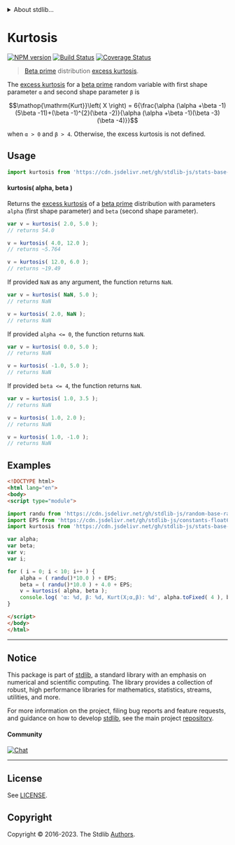 <!--

@license Apache-2.0

Copyright (c) 2018 The Stdlib Authors.

Licensed under the Apache License, Version 2.0 (the "License");
you may not use this file except in compliance with the License.
You may obtain a copy of the License at

   http://www.apache.org/licenses/LICENSE-2.0

Unless required by applicable law or agreed to in writing, software
distributed under the License is distributed on an "AS IS" BASIS,
WITHOUT WARRANTIES OR CONDITIONS OF ANY KIND, either express or implied.
See the License for the specific language governing permissions and
limitations under the License.

-->


<details>
  <summary>
    About stdlib...
  </summary>
  <p>We believe in a future in which the web is a preferred environment for numerical computation. To help realize this future, we've built stdlib. stdlib is a standard library, with an emphasis on numerical and scientific computation, written in JavaScript (and C) for execution in browsers and in Node.js.</p>
  <p>The library is fully decomposable, being architected in such a way that you can swap out and mix and match APIs and functionality to cater to your exact preferences and use cases.</p>
  <p>When you use stdlib, you can be absolutely certain that you are using the most thorough, rigorous, well-written, studied, documented, tested, measured, and high-quality code out there.</p>
  <p>To join us in bringing numerical computing to the web, get started by checking us out on <a href="https://github.com/stdlib-js/stdlib">GitHub</a>, and please consider <a href="https://opencollective.com/stdlib">financially supporting stdlib</a>. We greatly appreciate your continued support!</p>
</details>

# Kurtosis

[![NPM version][npm-image]][npm-url] [![Build Status][test-image]][test-url] [![Coverage Status][coverage-image]][coverage-url] <!-- [![dependencies][dependencies-image]][dependencies-url] -->

> [Beta prime][betaprime-distribution] distribution [excess kurtosis][kurtosis].

<!-- Section to include introductory text. Make sure to keep an empty line after the intro `section` element and another before the `/section` close. -->

<section class="intro">

The [excess kurtosis][kurtosis] for a [beta prime][betaprime-distribution] random variable with first shape parameter `α` and second shape parameter `β` is

<!-- <equation class="equation" label="eq:betaprime_kurtosis" align="center" raw="\operatorname{Kurt}\left( X \right) = 6{\frac{\alpha (\alpha +\beta -1)(5\beta -11)+(\beta -1)^{2}(\beta -2)}{\alpha (\alpha +\beta -1)(\beta -3)(\beta -4)}}" alt="Kurtosis for a beta prime distribution."> -->

```math
\mathop{\mathrm{Kurt}}\left( X \right) = 6{\frac{\alpha (\alpha +\beta -1)(5\beta -11)+(\beta -1)^{2}(\beta -2)}{\alpha (\alpha +\beta -1)(\beta -3)(\beta -4)}}
```

<!-- <div class="equation" align="center" data-raw-text="\operatorname{Kurt}\left( X \right) = 6{\frac{\alpha (\alpha +\beta -1)(5\beta -11)+(\beta -1)^{2}(\beta -2)}{\alpha (\alpha +\beta -1)(\beta -3)(\beta -4)}}" data-equation="eq:betaprime_kurtosis">
    <img src="https://cdn.jsdelivr.net/gh/stdlib-js/stdlib@51534079fef45e990850102147e8945fb023d1d0/lib/node_modules/@stdlib/stats/base/dists/betaprime/kurtosis/docs/img/equation_betaprime_kurtosis.svg" alt="Kurtosis for a beta prime distribution.">
    <br>
</div> -->

<!-- </equation> -->

when `α > 0` and `β > 4`. Otherwise, the excess kurtosis is not defined.

</section>

<!-- /.intro -->

<!-- Package usage documentation. -->



<section class="usage">

## Usage

```javascript
import kurtosis from 'https://cdn.jsdelivr.net/gh/stdlib-js/stats-base-dists-betaprime-kurtosis@v0.1.1-esm/index.mjs';
```

#### kurtosis( alpha, beta )

Returns the [excess kurtosis][kurtosis] of a [beta prime][betaprime-distribution] distribution with parameters `alpha` (first shape parameter) and `beta` (second shape parameter).

```javascript
var v = kurtosis( 2.0, 5.0 );
// returns 54.0

v = kurtosis( 4.0, 12.0 );
// returns ~5.764

v = kurtosis( 12.0, 6.0 );
// returns ~19.49
```

If provided `NaN` as any argument, the function returns `NaN`.

```javascript
var v = kurtosis( NaN, 5.0 );
// returns NaN

v = kurtosis( 2.0, NaN );
// returns NaN
```

If provided `alpha <= 0`, the function returns `NaN`.

```javascript
var v = kurtosis( 0.0, 5.0 );
// returns NaN

v = kurtosis( -1.0, 5.0 );
// returns NaN
```

If provided `beta <= 4`, the function returns `NaN`.

```javascript
var v = kurtosis( 1.0, 3.5 );
// returns NaN

v = kurtosis( 1.0, 2.0 );
// returns NaN

v = kurtosis( 1.0, -1.0 );
// returns NaN
```

</section>

<!-- /.usage -->

<!-- Package usage notes. Make sure to keep an empty line after the `section` element and another before the `/section` close. -->

<section class="notes">

</section>

<!-- /.notes -->

<!-- Package usage examples. -->

<section class="examples">

## Examples

<!-- eslint no-undef: "error" -->

```html
<!DOCTYPE html>
<html lang="en">
<body>
<script type="module">

import randu from 'https://cdn.jsdelivr.net/gh/stdlib-js/random-base-randu@esm/index.mjs';
import EPS from 'https://cdn.jsdelivr.net/gh/stdlib-js/constants-float64-eps@esm/index.mjs';
import kurtosis from 'https://cdn.jsdelivr.net/gh/stdlib-js/stats-base-dists-betaprime-kurtosis@v0.1.1-esm/index.mjs';

var alpha;
var beta;
var v;
var i;

for ( i = 0; i < 10; i++ ) {
    alpha = ( randu()*10.0 ) + EPS;
    beta = ( randu()*10.0 ) + 4.0 + EPS;
    v = kurtosis( alpha, beta );
    console.log( 'α: %d, β: %d, Kurt(X;α,β): %d', alpha.toFixed( 4 ), beta.toFixed( 4 ), v.toFixed( 4 ) );
}

</script>
</body>
</html>
```

</section>

<!-- /.examples -->

<!-- Section to include cited references. If references are included, add a horizontal rule *before* the section. Make sure to keep an empty line after the `section` element and another before the `/section` close. -->

<section class="references">

</section>

<!-- /.references -->

<!-- Section for related `stdlib` packages. Do not manually edit this section, as it is automatically populated. -->

<section class="related">

</section>

<!-- /.related -->

<!-- Section for all links. Make sure to keep an empty line after the `section` element and another before the `/section` close. -->


<section class="main-repo" >

* * *

## Notice

This package is part of [stdlib][stdlib], a standard library with an emphasis on numerical and scientific computing. The library provides a collection of robust, high performance libraries for mathematics, statistics, streams, utilities, and more.

For more information on the project, filing bug reports and feature requests, and guidance on how to develop [stdlib][stdlib], see the main project [repository][stdlib].

#### Community

[![Chat][chat-image]][chat-url]

---

## License

See [LICENSE][stdlib-license].


## Copyright

Copyright &copy; 2016-2023. The Stdlib [Authors][stdlib-authors].

</section>

<!-- /.stdlib -->

<!-- Section for all links. Make sure to keep an empty line after the `section` element and another before the `/section` close. -->

<section class="links">

[npm-image]: http://img.shields.io/npm/v/@stdlib/stats-base-dists-betaprime-kurtosis.svg
[npm-url]: https://npmjs.org/package/@stdlib/stats-base-dists-betaprime-kurtosis

[test-image]: https://github.com/stdlib-js/stats-base-dists-betaprime-kurtosis/actions/workflows/test.yml/badge.svg?branch=v0.1.1
[test-url]: https://github.com/stdlib-js/stats-base-dists-betaprime-kurtosis/actions/workflows/test.yml?query=branch:v0.1.1

[coverage-image]: https://img.shields.io/codecov/c/github/stdlib-js/stats-base-dists-betaprime-kurtosis/main.svg
[coverage-url]: https://codecov.io/github/stdlib-js/stats-base-dists-betaprime-kurtosis?branch=main

<!--

[dependencies-image]: https://img.shields.io/david/stdlib-js/stats-base-dists-betaprime-kurtosis.svg
[dependencies-url]: https://david-dm.org/stdlib-js/stats-base-dists-betaprime-kurtosis/main

-->

[chat-image]: https://img.shields.io/gitter/room/stdlib-js/stdlib.svg
[chat-url]: https://app.gitter.im/#/room/#stdlib-js_stdlib:gitter.im

[stdlib]: https://github.com/stdlib-js/stdlib

[stdlib-authors]: https://github.com/stdlib-js/stdlib/graphs/contributors

[umd]: https://github.com/umdjs/umd
[es-module]: https://developer.mozilla.org/en-US/docs/Web/JavaScript/Guide/Modules

[deno-url]: https://github.com/stdlib-js/stats-base-dists-betaprime-kurtosis/tree/deno
[umd-url]: https://github.com/stdlib-js/stats-base-dists-betaprime-kurtosis/tree/umd
[esm-url]: https://github.com/stdlib-js/stats-base-dists-betaprime-kurtosis/tree/esm
[branches-url]: https://github.com/stdlib-js/stats-base-dists-betaprime-kurtosis/blob/main/branches.md

[stdlib-license]: https://raw.githubusercontent.com/stdlib-js/stats-base-dists-betaprime-kurtosis/main/LICENSE

[betaprime-distribution]: https://en.wikipedia.org/wiki/Beta_prime_distribution

[kurtosis]: https://en.wikipedia.org/wiki/Kurtosis

</section>

<!-- /.links -->
